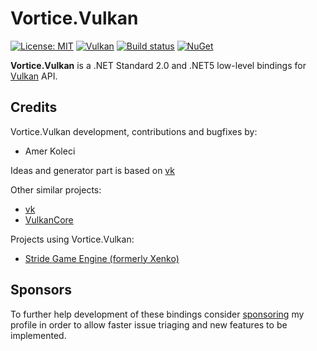 # Vortice.Vulkan

[![License: MIT](https://img.shields.io/badge/License-MIT-yellow.svg)](https://github.com/amerkoleci/Vortice.Vulkan/blob/master/LICENSE)
[![Vulkan](https://img.shields.io/badge/vulkan-1.2.178-brightgreen.svg)](https://www.khronos.org/vulkan/)
[![Build status](https://github.com/amerkoleci/Vortice.Vulkan/workflows/ci/badge.svg)](https://github.com/amerkoleci/Vortice.Vulkan/actions)
[![NuGet](https://img.shields.io/nuget/v/Vortice.Vulkan.svg)](https://www.nuget.org/packages/Vortice.Vulkan)

**Vortice.Vulkan** is a .NET Standard 2.0 and .NET5 low-level bindings for [Vulkan](https://www.khronos.org/vulkan/) API. 

## Credits

Vortice.Vulkan development, contributions and bugfixes by:

- Amer Koleci

Ideas and generator part is based on [vk](https://github.com/mellinoe/vk)

Other similar projects:

- [vk](https://github.com/mellinoe/vk)
- [VulkanCore](https://github.com/discosultan/VulkanCore)

Projects using Vortice.Vulkan:

- [Stride Game Engine (formerly Xenko)](https://stride3d.net/)

## Sponsors
To further help development of these bindings consider [sponsoring](https://github.com/sponsors/amerkoleci) my profile in order to allow faster issue triaging and new features to be implemented.
